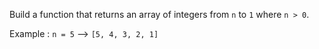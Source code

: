 Build a function that returns an array of integers from `n` to `1` where `n > 0`.

Example : `n = 5` --> `[5, 4, 3, 2, 1]`
